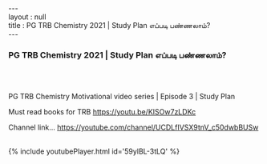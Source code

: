 ---<br>layout : null<br>title : PG TRB Chemistry 2021 | Study Plan எப்படி பண்ணலாம்?<br>---<br><h3>PG TRB Chemistry 2021 | Study Plan எப்படி பண்ணலாம்?</h3><br><br><p>PG TRB Chemistry Motivational video series | Episode 3 | Study Plan

Must read books for TRB
https://youtu.be/KISOw7zLDKc

Channel link... 
https://youtube.com/channel/UCDLfIVSX9tnV_c50dwbBUSw</p><br>{% include youtubePlayer.html id='59ylBL-3tLQ' %}<br>